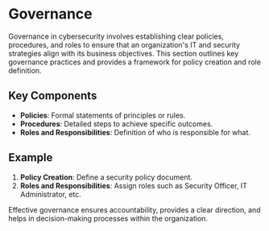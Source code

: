 # Governance

Governance in cybersecurity involves establishing clear policies, procedures, and roles to ensure that an organization's IT and security strategies align with its business objectives. This section outlines key governance practices and provides a framework for policy creation and role definition.

## Key Components
- **Policies**: Formal statements of principles or rules.
- **Procedures**: Detailed steps to achieve specific outcomes.
- **Roles and Responsibilities**: Definition of who is responsible for what.

## Example
1. **Policy Creation**: Define a security policy document.
2. **Roles and Responsibilities**: Assign roles such as Security Officer, IT Administrator, etc.

Effective governance ensures accountability, provides a clear direction, and helps in decision-making processes within the organization.
